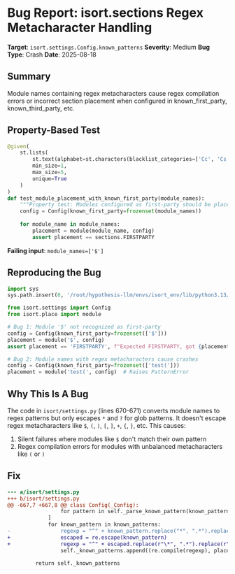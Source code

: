 # Bug Report: isort.sections Regex Metacharacter Handling

**Target**: `isort.settings.Config.known_patterns`
**Severity**: Medium
**Bug Type**: Crash
**Date**: 2025-08-18

## Summary

Module names containing regex metacharacters cause regex compilation errors or incorrect section placement when configured in known_first_party, known_third_party, etc.

## Property-Based Test

```python
@given(
    st.lists(
        st.text(alphabet=st.characters(blacklist_categories=['Cc', 'Cs']), min_size=1, max_size=20),
        min_size=1,
        max_size=5,
        unique=True
    )
)
def test_module_placement_with_known_first_party(module_names):
    """Property test: Modules configured as first-party should be placed in FIRSTPARTY section."""
    config = Config(known_first_party=frozenset(module_names))
    
    for module_name in module_names:
        placement = module(module_name, config)
        assert placement == sections.FIRSTPARTY
```

**Failing input**: `module_names=['$']`

## Reproducing the Bug

```python
import sys
sys.path.insert(0, '/root/hypothesis-llm/envs/isort_env/lib/python3.13/site-packages')

from isort.settings import Config
from isort.place import module

# Bug 1: Module '$' not recognized as first-party
config = Config(known_first_party=frozenset(['$']))
placement = module('$', config)
assert placement == 'FIRSTPARTY', f"Expected FIRSTPARTY, got {placement}"

# Bug 2: Module names with regex metacharacters cause crashes
config = Config(known_first_party=frozenset(['test(']))
placement = module('test(', config)  # Raises PatternError
```

## Why This Is A Bug

The code in `isort/settings.py` (lines 670-671) converts module names to regex patterns but only escapes `*` and `?` for glob patterns. It doesn't escape regex metacharacters like `$`, `(`, `)`, `[`, `]`, `+`, `{`, `}`, etc. This causes:

1. Silent failures where modules like `$` don't match their own pattern
2. Regex compilation errors for modules with unbalanced metacharacters like `(` or `)`

## Fix

```diff
--- a/isort/settings.py
+++ b/isort/settings.py
@@ -667,7 +667,8 @@ class Config(_Config):
                 for pattern in self._parse_known_pattern(known_pattern)
             ]
             for known_pattern in known_patterns:
-                regexp = "^" + known_pattern.replace("*", ".*").replace("?", ".?") + "$"
+                escaped = re.escape(known_pattern)
+                regexp = "^" + escaped.replace(r"\*", ".*").replace(r"\?", ".?") + "$"
                 self._known_patterns.append((re.compile(regexp), placement))
 
         return self._known_patterns
```